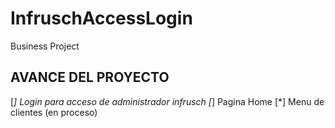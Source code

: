 # InfruschAccessLogin
Business Project


## AVANCE DEL PROYECTO

[*] Login para acceso de administrador infrusch
[*] Pagina Home
[*] Menu de clientes (en proceso)